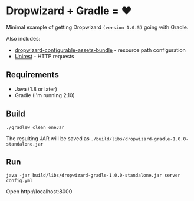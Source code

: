 # Dropwizard + Gradle = &hearts;

Minimal example of getting Dropwizard `(version 1.0.5)` going with Gradle.

Also includes:

- [dropwizard-configurable-assets-bundle](https://github.com/dropwizard-bundles/dropwizard-configurable-assets-bundle) - resource path configuration
- [Unirest](https://github.com/Kong/unirest-java) - HTTP requests


## Requirements

- Java (1.8 or later)
- Gradle (I'm running 2.10)


## Build

```
./gradlew clean oneJar
```

The resulting JAR will be saved as `./build/libs/dropwizard-gradle-1.0.0-standalone.jar`


## Run
```
java -jar build/libs/dropwizard-gradle-1.0.0-standalone.jar server config.yml
```

Open http://localhost:8000

